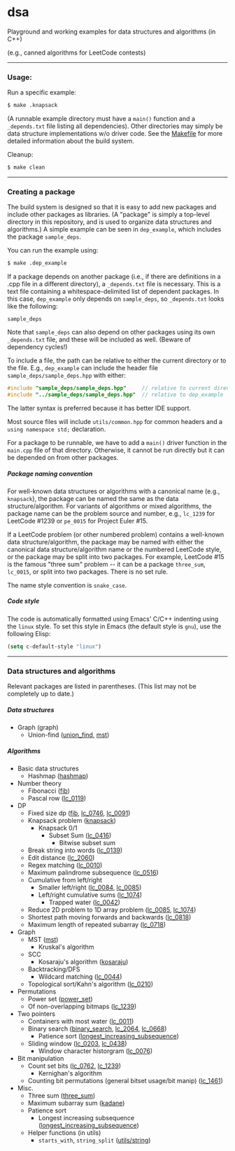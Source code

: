 # dsa
Playground and working examples for data structures and algorithms (in C++)

(e.g., canned algorithms for LeetCode contests)

---

### Usage:

Run a specific example:
```bash
$ make .knapsack
```
(A runnable example directory must have a `main()` function and a `_depends.txt` file listing all dependencies). Other directories may simply be data structure implementations w/o driver code. See the [Makefile][makefile] for more detailed information about the build system.

Cleanup:
```bash
$ make clean
```

---

### Creating a package

The build system is designed so that it is easy to add new packages and include other packages as libraries. (A "package" is simply a top-level directory in this repository, and is used to organize data structures and algorithms.) A simple example can be seen in `dep_example`, which includes the package `sample_deps`.

You can run the example using:
```bash
$ make .dep_example
```

If a package depends on another package (i.e., if there are definitions in a .cpp file in a different directory), a `_depends.txt` file is necessary. This is a text file containing a whitespace-delimited list of dependent packages. In this case, `dep_example` only depends on `sample_deps`, so `_depends.txt` looks like the following:

```text
sample_deps
```

Note that `sample_deps` can also depend on other packages using its own `_depends.txt` file, and these will be included as well. (Beware of dependency cycles!)

To include a file, the path can be relative to either the current directory or to the file. E.g., `dep_example` can include the header file `sample_deps/sample_deps.hpp` with either:
```cpp
#include "sample_deps/sample_deps.hpp"     // relative to current directory
#include "../sample_deps/sample_deps.hpp"  // relative to dep_example
```
The latter syntax is preferred because it has better IDE support.

Most source files will include `utils/common.hpp` for common headers and a `using namespace std;` declaration.

For a package to be runnable, we have to add a `main()` driver function in the `main.cpp` file of that directory. Otherwise, it cannot be run directly but it can be depended on from other packages.

##### Package naming convention

For well-known data structures or algorithms with a canonical name (e.g., `knapsack`), the package can be named the same as the data structure/algorithm. For variants of algorithms or mixed algorithms, the package name can be the problem source and number, e.g., `lc_1239` for LeetCode #1239 or `pe_0015` for Project Euler #15.

If a LeetCode problem (or other numbered problem) contains a well-known data structure/algorithm, the package may be named with either the canonical data structure/algorithm name or the numbered LeetCode style, or the package may be split into two packages. For example, LeetCode #15 is the famous "three sum" problem -- it can be a package `three_sum`, `lc_0015`, or split into two packages. There is no set rule.

The name style convention is `snake_case`.

##### Code style

The code is automatically formatted using Emacs' C/C++ indenting using the `linux` style. To set this style in Emacs (the default style is `gnu`), use the following Elisp:
```lisp
(setq c-default-style "linux")
```

---

### Data structures and algorithms

Relevant packages are listed in parentheses. (This list may not be completely up to date.)

##### Data structures
- Graph (graph)
  - Union-find ([union_find](./union_find), [mst](./mst))

##### Algorithms
- Basic data structures
  - Hashmap ([hashmap](./hashmap))
- Number theory
  - Fibonacci ([fib](./fib))
  - Pascal row ([lc_0119](./lc_0119))
- DP
  - Fixed size dp ([fib](./fib), [lc_0746](./lc_0746), [lc_0091](./lc_0091))
  - Knapsack problem ([knapsack](./knapsack))
    - Knapsack 0/1
      - Subset Sum ([lc_0416](./lc_0416))
        - Bitwise subset sum
  - Break string into words ([lc_0139](./lc_0139))
  - Edit distance ([lc_2060](./lc_2060))
  - Regex matching ([lc_0010](./lc_0010))
  - Maximum palindrome subsequence ([lc_0516](./lc_0516))
  - Cumulative from left/right
    - Smaller left/right ([lc_0084](./lc_0084), [lc_0085](./lc_0085))
    - Left/right cumulative sums ([lc_1074](./lc_1074))
      - Trapped water ([lc_0042](./lc_0042))
  - Reduce 2D problem to 1D array problem ([lc_0085](./lc_0085), [lc_1074](./lc_1074))
  - Shortest path moving forwards and backwards ([lc_0818](./lc_0818))
  - Maximum length of repeated subarray ([lc_0718](./lc_0718))
- Graph
  - MST ([mst](./mst))
    - Kruskal's algorithm
  - SCC
    - Kosaraju's algorithm ([kosaraju](./kosaraju))
  - Backtracking/DFS
    - Wildcard matching ([lc_0044](./lc_0044))
  - Topological sort/Kahn's algorithm ([lc_0210](./lc_0210))
- Permutations
  - Power set ([power_set](./power_set))
  - Of non-overlapping bitmaps ([lc_1239](./lc_1239))
- Two pointers
  - Containers with most water ([lc_0011](./lc_0011))
  - Binary search ([binary_search](./binary_search), [lc_2064](./lc_2064), [lc_0668](./lc_0668))
    - Patience sort ([longest_increasing_subsequence](./longest_increasing_subsequence))
  - Sliding window ([lc_0203](./lc_0209), [lc_0438](./lc_0438))
    - Window character historgram ([lc_0076](./lc_0076))
- Bit manipulation
  - Count set bits ([lc_0762](./lc_0762), [lc_1239](./lc_1239))
    - Kernighan's algorithm
  - Counting bit permutations (general bitset usage/bit manip) ([lc_1461](./lc_1461))
- Misc.
  - Three sum ([three_sum](./three_sum))
  - Maximum subarray sum ([kadane](./kadane))
  - Patience sort
    - Longest increasing subsequence ([longest_increasing_subsequence](./longest_increasing_subsequence))
  - Helper functions (in utils)
    - `starts_with`, `string_split` ([utils/string](./utils/string.hpp))

[makefile]: ./Makefile
